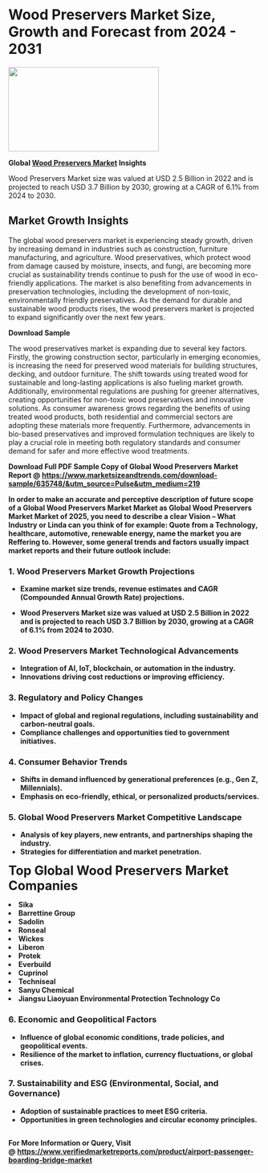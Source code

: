 <H1>Wood Preservers Market Size, Growth and Forecast from 2024 - 2031</H1><img class="aligncenter size-medium wp-image-584254" src="https://thirdeyenews.in/wp-content/uploads/2024/09/Global-Market-Research-300x168.jpeg" alt="" width="300" height="168" /><p><strong>Global&nbsp;<a href="https://www.marketsizeandtrends.com/download-sample/635748/&amp;utm_source=Pulse&amp;utm_medium=219">Wood Preservers Market</a> Insights</strong></p><p>Wood Preservers Market size was valued at USD 2.5 Billion in 2022 and is projected to reach USD 3.7 Billion by 2030, growing at a CAGR of 6.1% from 2024 to 2030.</p><p><h2>Market Growth Insights</h2> <p>The global wood preservers market is experiencing steady growth, driven by increasing demand in industries such as construction, furniture manufacturing, and agriculture. Wood preservatives, which protect wood from damage caused by moisture, insects, and fungi, are becoming more crucial as sustainability trends continue to push for the use of wood in eco-friendly applications. The market is also benefiting from advancements in preservation technologies, including the development of non-toxic, environmentally friendly preservatives. As the demand for durable and sustainable wood products rises, the wood preservers market is projected to expand significantly over the next few years.</p> <p><strong>Download Sample</strong></p> <p>The wood preservatives market is expanding due to several key factors. Firstly, the growing construction sector, particularly in emerging economies, is increasing the need for preserved wood materials for building structures, decking, and outdoor furniture. The shift towards using treated wood for sustainable and long-lasting applications is also fueling market growth. Additionally, environmental regulations are pushing for greener alternatives, creating opportunities for non-toxic wood preservatives and innovative solutions. As consumer awareness grows regarding the benefits of using treated wood products, both residential and commercial sectors are adopting these materials more frequently. Furthermore, advancements in bio-based preservatives and improved formulation techniques are likely to play a crucial role in meeting both regulatory standards and consumer demand for safer and more effective wood treatments. <p><strong></p><p><span class=""><strong>Download Full PDF Sample Copy of Global Wood Preservers Market Report</strong> @ <a href="https://www.marketsizeandtrends.com/download-sample/635748/&amp;utm_source=Pulse&amp;utm_medium=219" target="_blank">https://www.marketsizeandtrends.com/download-sample/635748/&amp;utm_source=Pulse&amp;utm_medium=219</a></span></p><p>In order to make an accurate and perceptive description of future scope of a Global&nbsp;Wood Preservers Market Market as Global&nbsp;Wood Preservers Market Market of 2025, you need to describe a clear Vision &ndash; What Industry or Linda can you think of for example: Quote from a Technology, healthcare, automotive, renewable energy, name the market you are Reffering to. However, some general trends and factors usually impact market reports and their future outlook include:</p><h3>1.&nbsp;<strong>Wood Preservers Market Growth Projections</strong></h3><ul><li>Examine market size trends, revenue estimates and CAGR (Compounded Annual Growth Rate) projections.</li><li><p>Wood Preservers Market size was valued at USD 2.5 Billion in 2022 and is projected to reach USD 3.7 Billion by 2030, growing at a CAGR of 6.1% from 2024 to 2030.</p></li></ul><h3>2.&nbsp;<strong>Wood Preservers Market Technological Advancements</strong></h3><ul><li>Integration of AI, IoT, blockchain, or automation in the industry.</li><li>Innovations driving cost reductions or improving efficiency.</li></ul><h3>3.&nbsp;<strong>Regulatory and Policy Changes</strong></h3><ul><li>Impact of global and regional regulations, including sustainability and carbon-neutral goals.</li><li>Compliance challenges and opportunities tied to government initiatives.</li></ul><h3>4.&nbsp;<strong>Consumer Behavior Trends</strong></h3><ul><li>Shifts in demand influenced by generational preferences (e.g., Gen Z, Millennials).</li><li>Emphasis on eco-friendly, ethical, or personalized products/services.</li></ul><h3>5.&nbsp;<strong>Global Wood Preservers Market Competitive Landscape</strong></h3><ul><li>Analysis of key players, new entrants, and partnerships shaping the industry.</li><li>Strategies for differentiation and market penetration.</li></ul><p data-pm-slice="1 1 []"><span style="color: inherit; font-family: inherit; font-size: 25px;">Top Global Wood Preservers Market Companies</span></p><div class="" data-test-id=""><p><li>Sika</li><li> Barrettine Group</li><li> Sadolin</li><li> Ronseal</li><li> Wickes</li><li> Liberon</li><li> Protek</li><li> Everbuild</li><li> Cuprinol</li><li> Techniseal</li><li> Sanyu Chemical</li><li> Jiangsu Liaoyuan Environmental Protection Technology Co</li></p></div><h3>6.&nbsp;<strong>Economic and Geopolitical Factors</strong></h3><ul><li>Influence of global economic conditions, trade policies, and geopolitical events.</li><li>Resilience of the market to inflation, currency fluctuations, or global crises.</li></ul><h3>7.&nbsp;<strong>Sustainability and ESG (Environmental, Social, and Governance)</strong></h3><ul><li>Adoption of sustainable practices to meet ESG criteria.</li><li>Opportunities in green technologies and circular economy principles.</li></ul><h2><strong style="font-size: 14px;">For More Information or Query, Visit @&nbsp;</strong><a style="background-color: #ffffff; font-size: 14px;" href="https://www.marketsizeandtrends.com/report/wood-preservers-market/" target="_blank">https://www.verifiedmarketreports.com/product/airport-passenger-boarding-bridge-market</a></h2>
